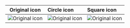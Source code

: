 | Original icon | Circle icon | Square icon |
| --- | :-- | :-- |
| ![Original icon](https://cloud.githubusercontent.com/assets/7660997/25200963/8f35cfa8-2550-11e7-8188-0b401311f22c.png)| ![Original icon](https://cloud.githubusercontent.com/assets/7660997/25200963/8f35cfa8-2550-11e7-8188-0b401311f22c.png) | ![Original icon](https://cloud.githubusercontent.com/assets/7660997/25200962/8f331114-2550-11e7-8cbc-6037ea51c822.png)|
